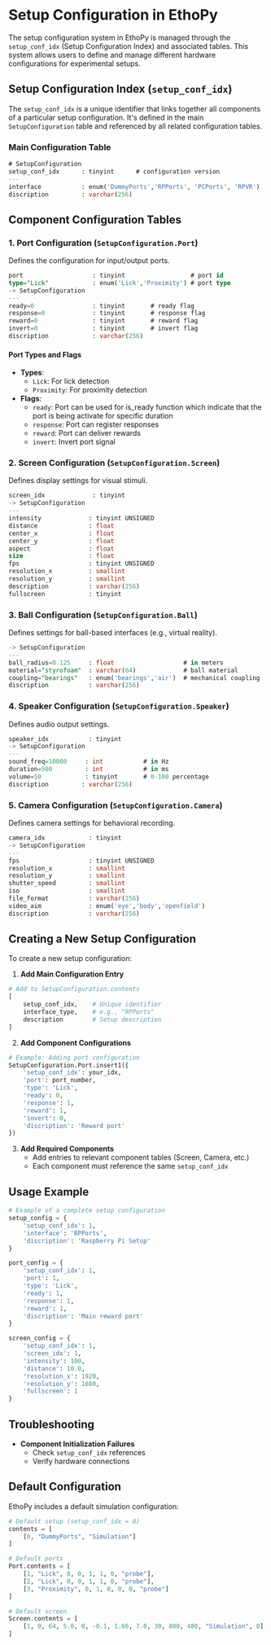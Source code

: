 # Setup Configuration in EthoPy

The setup configuration system in EthoPy is managed through the `setup_conf_idx` (Setup Configuration Index) and associated tables. This system allows users to define and manage different hardware configurations for experimental setups.

## Setup Configuration Index (`setup_conf_idx`)

The `setup_conf_idx` is a unique identifier that links together all components of a particular setup configuration. It's defined in the main `SetupConfiguration` table and referenced by all related configuration tables.

### Main Configuration Table

```sql
# SetupConfiguration
setup_conf_idx      : tinyint      # configuration version
---
interface           : enum('DummyPorts','RPPorts', 'PCPorts', 'RPVR')
discription         : varchar(256)
```

## Component Configuration Tables

### 1. Port Configuration (`SetupConfiguration.Port`)

Defines the configuration for input/output ports.

```sql
port                   : tinyint                  # port id
type="Lick"            : enum('Lick','Proximity') # port type
-> SetupConfiguration
---
ready=0                : tinyint       # ready flag
response=0             : tinyint       # response flag
reward=0               : tinyint       # reward flag
invert=0               : tinyint       # invert flag
discription            : varchar(256)
```

#### Port Types and Flags
- **Types**: 
    - `Lick`: For lick detection
    - `Proximity`: For proximity detection
- **Flags**:
    - `ready`: Port can be used for is_ready function which indicate that the port is being activate for specific duration
    - `response`: Port can register responses
    - `reward`: Port can deliver rewards
    - `invert`: Invert port signal

### 2. Screen Configuration (`SetupConfiguration.Screen`)

Defines display settings for visual stimuli.

```sql
screen_idx             : tinyint
-> SetupConfiguration
---
intensity             : tinyint UNSIGNED
distance              : float
center_x              : float
center_y              : float
aspect                : float
size                  : float
fps                   : tinyint UNSIGNED
resolution_x          : smallint
resolution_y          : smallint
description           : varchar(256)
fullscreen            : tinyint
```

### 3. Ball Configuration (`SetupConfiguration.Ball`)

Defines settings for ball-based interfaces (e.g., virtual reality).

```sql
-> SetupConfiguration
---
ball_radius=0.125     : float                   # in meters
material="styrofoam"  : varchar(64)             # ball material
coupling="bearings"   : enum('bearings','air')  # mechanical coupling
discription           : varchar(256)
```

### 4. Speaker Configuration (`SetupConfiguration.Speaker`)

Defines audio output settings.

```sql
speaker_idx           : tinyint
-> SetupConfiguration
---
sound_freq=10000     : int           # in Hz
duration=500         : int           # in ms
volume=50            : tinyint       # 0-100 percentage
discription         : varchar(256)
```

### 5. Camera Configuration (`SetupConfiguration.Camera`)

Defines camera settings for behavioral recording.

```sql
camera_idx            : tinyint
-> SetupConfiguration
---
fps                   : tinyint UNSIGNED
resolution_x          : smallint
resolution_y          : smallint
shutter_speed         : smallint
iso                   : smallint
file_format           : varchar(256)
video_aim             : enum('eye','body','openfield')
discription           : varchar(256)
```

## Creating a New Setup Configuration

To create a new setup configuration:

1. **Add Main Configuration Entry**
```python
# Add to SetupConfiguration.contents
[
    setup_conf_idx,    # Unique identifier
    interface_type,    # e.g., "RPPorts"
    description        # Setup description
]
```

2. **Add Component Configurations**
```python
# Example: Adding port configuration
SetupConfiguration.Port.insert1({
    'setup_conf_idx': your_idx,
    'port': port_number,
    'type': 'Lick',
    'ready': 0,
    'response': 1,
    'reward': 1,
    'invert': 0,
    'discription': 'Reward port'
})
```

3. **Add Required Components**
   - Add entries to relevant component tables (Screen, Camera, etc.)
   - Each component must reference the same `setup_conf_idx`

## Usage Example

```python
# Example of a complete setup configuration
setup_config = {
    'setup_conf_idx': 1,
    'interface': 'RPPorts',
    'discription': 'Raspberry Pi Setup'
}

port_config = {
    'setup_conf_idx': 1,
    'port': 1,
    'type': 'Lick',
    'ready': 1,
    'response': 1,
    'reward': 1,
    'discription': 'Main reward port'
}

screen_config = {
    'setup_conf_idx': 1,
    'screen_idx': 1,
    'intensity': 100,
    'distance': 10.0,
    'resolution_x': 1920,
    'resolution_y': 1080,
    'fullscreen': 1
}
```

## Troubleshooting

- **Component Initialization Failures**
    - Check `setup_conf_idx` references
    - Verify hardware connections

## Default Configuration

EthoPy includes a default simulation configuration:
```python
# Default setup (setup_conf_idx = 0)
contents = [
    [0, "DummyPorts", "Simulation"]
]

# Default ports
Port.contents = [
    [1, "Lick", 0, 0, 1, 1, 0, "probe"],
    [2, "Lick", 0, 0, 1, 1, 0, "probe"],
    [3, "Proximity", 0, 1, 0, 0, 0, "probe"]
]

# Default screen
Screen.contents = [
    [1, 0, 64, 5.0, 0, -0.1, 1.66, 7.0, 30, 800, 480, "Simulation", 0]
]
```